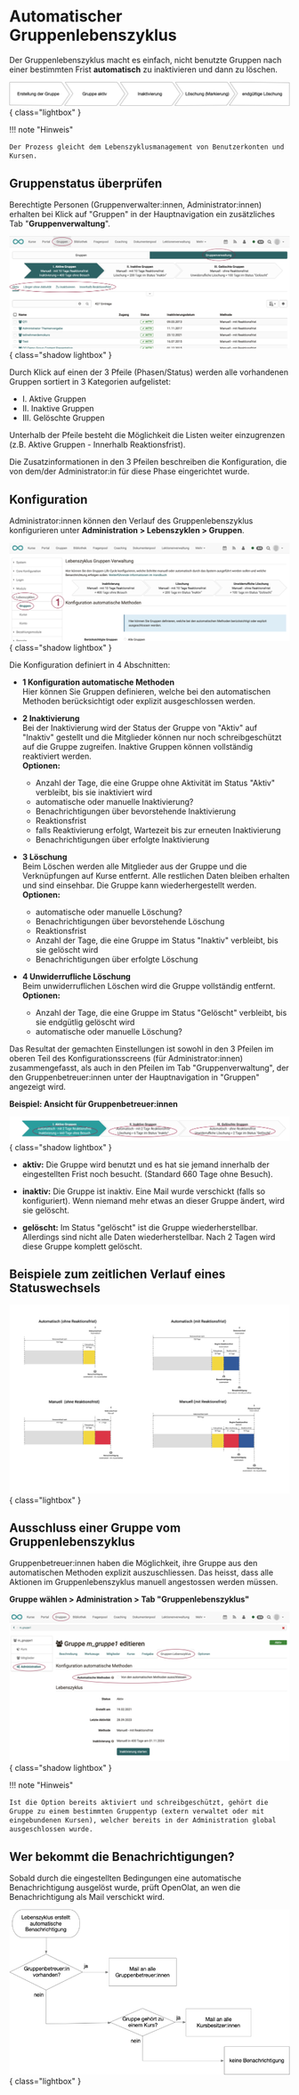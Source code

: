 # Automatischer Gruppenlebenszyklus

Der Gruppenlebenszyklus macht es einfach, nicht benutzte Gruppen nach einer bestimmten Frist **automatisch** zu inaktivieren und dann zu löschen.

![automatic_grouplifecycle_v1_de.png](assets/automatic_grouplifecycle_v1_de.png){ class="lightbox" }


!!! note "Hinweis"

    Der Prozess gleicht dem Lebenszyklusmanagement von Benutzerkonten und Kursen.



## Gruppenstatus überprüfen

Berechtigte Personen (Gruppenverwalter:innen, Administrator:innen) erhalten bei Klick auf "Gruppen" in der Hauptnavigation ein zusätzliches Tab "**Gruppenverwaltung**".

![automatic_group_lifecycle_groupmanagement_v1_de.png](assets/automatic_group_lifecycle_groupmanagement_v1_de.png){ class="shadow lightbox" }

Durch Klick auf einen der 3 Pfeile (Phasen/Status) werden alle vorhandenen Gruppen sortiert in 3 Kategorien aufgelistet:

* I. Aktive Gruppen
* II. Inaktive Gruppen
* III. Gelöschte Gruppen

Unterhalb der Pfeile besteht die Möglichkeit die Listen weiter einzugrenzen (z.B. Aktive Gruppen - Innerhalb Reaktionsfrist). 

Die Zusatzinformationen in den 3 Pfeilen beschreiben die Konfiguration, die von dem/der Administrator:in für diese Phase eingerichtet wurde.


## Konfiguration

Administrator:innen können den Verlauf des Gruppenlebenszyklus konfigurieren unter **Administration > Lebenszyklen > Gruppen**.

![automatic_group_lifecycle_admin_v1_de.png](assets/automatic_group_lifecycle_admin_v1_de.png){ class="shadow lightbox" }

Die Konfiguration definiert in 4 Abschnitten:

* **1 Konfiguration automatische Methoden**<br>
  Hier können Sie Gruppen definieren, welche bei den automatischen Methoden berücksichtigt oder explizit ausgeschlossen werden.

* **2 Inaktivierung**<br>
  Bei der Inaktivierung wird der Status der Gruppe von "Aktiv" auf "Inaktiv" gestellt und die Mitglieder können nur noch schreibgeschützt auf die Gruppe zugreifen. Inaktive Gruppen können vollständig reaktiviert werden.<br>
  **Optionen:**
    * Anzahl der Tage, die eine Gruppe ohne Aktivität im Status "Aktiv" verbleibt, bis sie inaktiviert wird
    * automatische oder manuelle Inaktivierung?
    * Benachrichtigungen über bevorstehende Inaktivierung
    * Reaktionsfrist
    * falls Reaktivierung erfolgt, Wartezeit bis zur erneuten Inaktivierung
    * Benachrichtigungen über erfolgte Inaktivierung

* **3 Löschung**<br>
  Beim Löschen werden alle Mitglieder aus der Gruppe und die Verknüpfungen auf Kurse entfernt. Alle restlichen Daten bleiben erhalten und sind einsehbar. Die Gruppe kann wiederhergestellt werden.<br>
  **Optionen:**
    * automatische oder manuelle Löschung?
    * Benachrichtigungen über bevorstehende Löschung
    * Reaktionsfrist
    * Anzahl der Tage, die eine Gruppe im Status "Inaktiv" verbleibt, bis sie gelöscht wird
    * Benachrichtigungen über erfolgte Löschung

* **4 Unwiderrufliche Löschung**<br>
  Beim unwiderruflichen Löschen wird die Gruppe vollständig entfernt.<br>
  **Optionen:**
    * Anzahl der Tage, die eine Gruppe im Status "Gelöscht" verbleibt, bis sie endgütlig gelöscht wird
    * automatische oder manuelle Löschung?

Das Resultat der gemachten Einstellungen ist sowohl in den 3 Pfeilen im oberen Teil des Konfigurationsscreens (für Administrator:innen) zusammengefasst, als auch in den Pfeilen im Tab "Gruppenverwaltung", der den Gruppenbetreuer:innen unter der Hauptnavigation in "Gruppen" angezeigt wird.

**Beispiel: Ansicht für Gruppenbetreuer:innen**

![automatic_group_lifecycle_example1_v1_de.png](assets/automatic_group_lifecycle_example1_v1_de.png){ class="shadow lightbox" }

  *  **aktiv:** Die Gruppe wird benutzt und es hat sie jemand innerhalb der eingestellten Frist noch besucht. (Standard 660 Tage ohne Besuch).

  *  **inaktiv:** Die Gruppe ist inaktiv. Eine Mail wurde verschickt (falls so konfiguriert). Wenn niemand mehr etwas an dieser Gruppe ändert, wird sie gelöscht.

  *  **gelöscht:** Im Status "gelöscht" ist die Gruppe wiederherstellbar. Allerdings sind nicht alle Daten wiederherstellbar. Nach 2 Tagen wird diese Gruppe komplett gelöscht.

  

## Beispiele zum zeitlichen Verlauf eines Statuswechsels 

![](assets/Beispielkonfiguration.jpg){ class="lightbox" }



## Ausschluss einer Gruppe vom Gruppenlebenszyklus

Gruppenbetreuer:innen haben die Möglichkeit, ihre Gruppe aus den automatischen Methoden explizit auszuschliessen. Das heisst, dass alle Aktionen im Gruppenlebenszyklus manuell angestossen werden müssen.

**Gruppe wählen > Administration > Tab "Gruppenlebenszyklus"**

![automatic_group_lifecycle_groupcoach_v1_de.png](assets/automatic_group_lifecycle_groupcoach_v1_de.png){ class="shadow lightbox" }

!!! note "Hinweis"

    Ist die Option bereits aktiviert und schreibgeschützt, gehört die Gruppe zu einem bestimmten Gruppentyp (extern verwaltet oder mit eingebundenen Kursen), welcher bereits in der Administration global ausgeschlossen wurde.



## Wer bekommt die Benachrichtigungen?

Sobald durch die eingestellten Bedingungen eine automatische Benachrichtigung ausgelöst wurde, prüft OpenOlat, an wen die Benachrichtigung als Mail verschickt wird.


![automatic_group_lifecycle_mailcascade_v2_de.png](assets/automatic_group_lifecycle_mailcascade_v2_de.png){ class="lightbox" }




